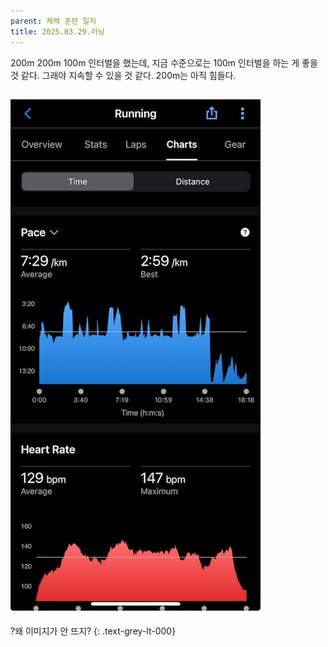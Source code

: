 ```yaml
---
parent: 체력 훈련 일지
title: 2025.03.29.러닝
---
```


200m 200m 100m 인터벌을 했는데, 지금 수준으로는 100m 인터벌을 하는 게 좋을 것 같다. 그래야 지속할 수 있을 것 같다. 200m는 아직 힘들다. 

![](../../assets/images/2025-03-29-Run.jpeg)
---
?왜 이미지가 안 뜨지? {: .text-grey-lt-000}